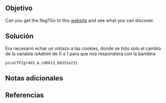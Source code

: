 ## Objetivo

Can you get the flag?Go to this [website](http://saturn.picoctf.net:63041/) and see what you can discover.
## Solución

Era necesario echar un vistazo a las cookies, donde se hizo solo el cambio de la variable isAdmin de 0 a 1 para que nos respondiera con la bandera

```
picoCTF{gr4d3_A_c00k13_0d351e23}
```

## Notas adicionales


## Referencias
